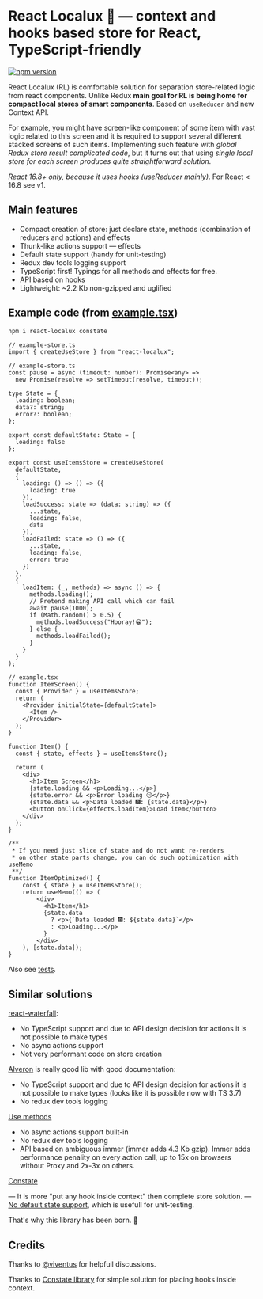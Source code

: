 # React Localux 🐬 — context and hooks based store for React, TypeScript-friendly

[![npm version](https://badge.fury.io/js/react-localux.svg)](https://www.npmjs.com/package/react-localux)

React Localux (RL) is comfortable solution for separation store-related logic from react components. Unlike Redux **main goal for RL is being home for compact local stores of smart components**. Based on `useReducer` and new Context API.

For example, you might have screen-like component of some item with vast logic related to this screen and it is required to support several different stacked screens of such items. Implementing such feature with _global Redux store result complicated code_, but it turns out that using _single local store for each screen produces quite straightforward solution_.

_React 16.8+ only, because it uses hooks (useReducer mainly)_. For React < 16.8 see v1.

## Main features

- Compact creation of store: just declare state, methods (combination of reducers and actions) and effects
- Thunk-like actions support — effects
- Default state support (handy for unit-testing)
- Redux dev tools logging support
- TypeScript first! Typings for all methods and effects for free.
- API based on hooks
- Lightweight: ~2.2 Kb non-gzipped and uglified

## Example code (from [example.tsx](example/example.tsx))

```bash
npm i react-localux constate
```

```tsx
// example-store.ts
import { createUseStore } from "react-localux";

// example-store.ts
const pause = async (timeout: number): Promise<any> =>
  new Promise(resolve => setTimeout(resolve, timeout));

type State = {
  loading: boolean;
  data?: string;
  error?: boolean;
};

export const defaultState: State = {
  loading: false
};

export const useItemsStore = createUseStore(
  defaultState,
  {
    loading: () => () => ({
      loading: true
    }),
    loadSuccess: state => (data: string) => ({
      ...state,
      loading: false,
      data
    }),
    loadFailed: state => () => ({
      ...state,
      loading: false,
      error: true
    })
  },
  {
    loadItem: (_, methods) => async () => {
      methods.loading();
      // Pretend making API call which can fail
      await pause(1000);
      if (Math.random() > 0.5) {
        methods.loadSuccess("Hooray!😁");
      } else {
        methods.loadFailed();
      }
    }
  }
);

// example.tsx
function ItemScreen() {
  const { Provider } = useItemsStore;
  return (
    <Provider initialState={defaultState}>
      <Item />
    </Provider>
  );
}

function Item() {
  const { state, effects } = useItemsStore();

  return (
    <div>
      <h1>Item Screen</h1>
      {state.loading && <p>Loading...</p>}
      {state.error && <p>Error loading 😕</p>}
      {state.data && <p>Data loaded 🎆: {state.data}</p>}
      <button onClick={effects.loadItem}>Load item</button>
    </div>
  );
}

/**
 * If you need just slice of state and do not want re-renders
 * on other state parts change, you can do such optimization with useMemo
 **/
function ItemOptimized() {
    const { state } = useItemsStore();
    return useMemo(() => (
        <div>
          <h1>Item</h1>
          {state.data
            ? <p>{`Data loaded 🎆: ${state.data}`</p>
            : <p>Loading...</p>
          }
        </div>
    ), [state.data]);
}

```

Also see [tests](__tests__/create-store.spec.tsx).

## Similar solutions

[react-waterfall](https://github.com/didierfranc/react-waterfall):

- No TypeScript support and due to API design decision for actions it is not possible to make types
- No async actions support
- Not very performant code on store creation

[Alveron](https://github.com/rofrischmann/alveron) is really good lib with good documentation:

- No TypeScript support and due to API design decision for actions it is not possible to make types (looks like it is possible now with TS 3.7)
- No redux dev tools logging

[Use methods](https://github.com/pelotom/use-methods)

- No async actions support built-in
- No redux dev tools logging
- API based on ambiguous immer (immer adds 4.3 Kb gzip). Immer adds performance penality on every action call, up to 15x on browsers without Proxy and 2x-3x on others.

[Constate](https://github.com/diegohaz/constate)

— It is more "put any hook inside context" then complete store solution.
— [No default state support](https://github.com/diegohaz/constate/pull/40), which is usefull for unit-testing.

That's why this library has been born. 👭

## Credits

Thanks to [@viventus](https://github.com/viventus) for helpfull discussions.

Thanks to [Constate library](https://github.com/diegohaz/constate) for simple solution for placing hooks inside context.
